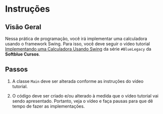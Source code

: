 # Instruções  

## Visão Geral

Nessa prática de programação, você irá implementar uma calculadora usando o framework Swing. Para isso, você deve seguir o vídeo tutorial [Implementando uma Calculadora Usando Swing](https://youtu.be/ZLnIOBUcCsw) da série `#BlueLegacy` da **Softblue Cursos**.

## Passos

1. A classe ``Main`` deve ser alterada conforme as instruções do vídeo tutorial.

2. O código deve ser criado e/ou alterado à medida que o vídeo tutorial vai sendo apresentado. Portanto, veja o vídeo e faça pausas para que dê tempo de fazer as implementações.  